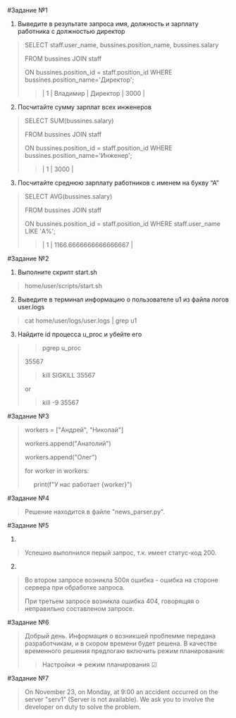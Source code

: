 
#Задание №1
1) Выведите в результате запроса имя, должность и зарплату работника с должностью
директор
>SELECT staff.user_name, bussines.position_name, bussines.salary 
> 
>FROM bussines JOIN staff 
> 
>ON bussines.position_id = staff.position_id WHERE bussines.position_name='Директор';
> >| 1 | Владимир | Директор | 3000 |


2) Посчитайте сумму зарплат всех инженеров

>SELECT SUM(bussines.salary) 
> 
>FROM bussines JOIN staff 
> 
>ON bussines.position_id = staff.position_id WHERE bussines.position_name='Инженер';
> > | 1 | 3000 |
  
3) Посчитайте среднюю зарплату работников с именем на букву “А”
>
>SELECT AVG(bussines.salary)
> 
>FROM bussines JOIN staff
> 
>ON bussines.position_id = staff.position_id WHERE staff.user_name LIKE 'А%';
> > | 1 | 1166.6666666666666667 | 
> 
 
#Задание №2
1) Выполните скрипт start.sh
> home/user/scripts/start.sh
2) Выведите в терминал информацию о пользователе u1 из файла логов user.logs
> cat home/user/logs/user.logs | grep u1 
3) Найдите id процесса u_proc и убейте его
> >pgrep u_proc
> 
>  35567
> 
> >kill SIGKILL 35567
> 
> or
> 
> >kill -9 35567
 
#Задание №3

>workers = ["Андрей", "Николай"]
>
>workers.append("Анатолий")
>
>workers.append("Олег")
>
>for worker in workers:
>
>&nbsp;&nbsp;&nbsp;&nbsp;&nbsp;print(f"У нас работает {worker}")
>

 
#Задание №4

>Решение находится в файле "news_parser.py".

 
#Задание №5

1)
> Успешно выполнился перый запрос, т.к. имеет статус-код 200.
2)
> Во втором запросе возникла 500я ошибка - ошибка на стороне сервера при обработке запроса.
>
> При третьем запросе возникла ошибка 404, говорящяя о неправильно составленом запросе.

#Задание №6

>Добрый день. Информация о возникшей проблемме передана разработчикам, 
> и в скором времени будет решена. 
> В качестве временного решения предлогаю включить режим планирования:
> > Настройки => режим планирования &#9745;  

 
#Задание №7

>
>On November 23, on Monday, at 9:00 an accident occurred on the server
> "serv1" (Server is not available).
> We ask you to involve the developer on duty to solve the problem.

 
